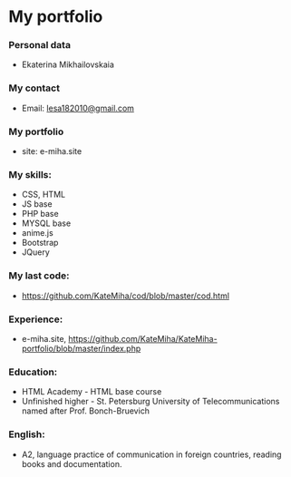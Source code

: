 # My portfolio
### Personal data
* Ekaterina Mikhailovskaia
### My contact
* Email: lesa182010@gmail.com
### My portfolio 
 * site: e-miha.site
### My skills:
 * CSS, HTML
 * JS base
 * PHP base
 * MYSQL base
 * anime.js
 * Bootstrap
 * JQuery
 
### My last code: 
 * https://github.com/KateMiha/cod/blob/master/cod.html
### Experience: 
 * e-miha.site, https://github.com/KateMiha/KateMiha-portfolio/blob/master/index.php
### Education: 
 * HTML Academy - HTML base course
 * Unfinished higher - St. Petersburg University of Telecommunications named after Prof. Bonch-Bruevich
### English: 
 * A2, language practice of communication in foreign countries, reading books and documentation.
